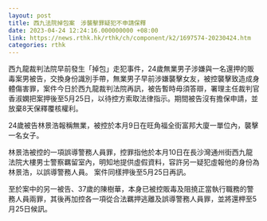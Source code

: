 ```yaml
---
layout: post
title: 西九法院掉包案　涉襲擊罪疑犯不申請保釋
date: 2023-04-24 12:24:16.000000000 +08:00
link: https://news.rthk.hk/rthk/ch/component/k2/1697574-20230424.htm
categories: rthk
---
```


西九龍裁判法院早前發生「掉包」走犯事件，24歲無業男子涉嫌與一名還押的販毒案男被告，交換身份識別手帶，無業男子早前涉嫌襲擊女友，被控襲擊致造成身體傷害罪，案件今日於西九龍裁判法院再訊，被告暫時毋須答辯，署理主任裁判官香淑嫻把案押後至5月25日，以待控方索取法律指示。期間被告沒有擔保申請，並放棄8天保釋覆核權利。

24歲被告林景浩報稱無業，被控於本月9日在旺角福全街富邦大廈一單位內，襲擊一名女子。

林景浩被控的一項誤導警務人員罪，控罪指他於本月10日在長沙灣通州街西九龍法院大樓男士警察羈留室內，明知地提供虛假資料，容許另一疑犯虛報他的身份為林景浩，以誤導警務人員。 案件同樣押後至5月25日再訊。

至於案中的另一被告、37歲的陳樹華，本身已被控販毒及阻撓正當執行職務的警務人員兩罪，其後再加控各一項從合法羈押逃離及誤導警務人員罪，並將還柙至5月25日候訊。
